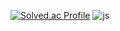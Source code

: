 [![Solved.ac Profile](http://mazassumnida.wtf/api/v2/generate_badge?boj=doubleclip)](https://solved.ac/doubleclip/)
![js]([https://img.shields.io/badge/JavaScript-F7DF1E?style=for-the-badge&logo=JavaScript&logoColor=white](https://img.shields.io/badge/Linux-FCC624?style=for-the-badge&logo=linux&logoColor=black)https://img.shields.io/badge/Linux-FCC624?style=for-the-badge&logo=linux&logoColor=black)
